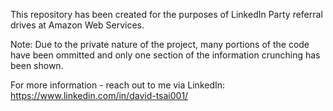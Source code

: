 This repository has been created for the purposes of LinkedIn Party referral drives at Amazon Web Services.

Note: Due to the private nature of the project, many portions of the code have been ommitted and only one section of the information crunching has been shown.

For more information - reach out to me via LinkedIn:
https://www.linkedin.com/in/david-tsai001/
